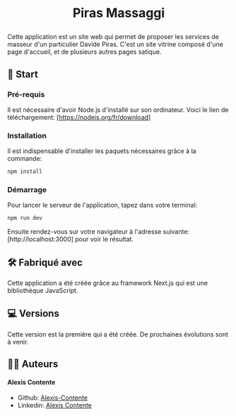 # <p align="center">Piras Massaggi</p>

Cette application est un site web qui permet de proposer les services de masseur d'un particulier Davide Piras.
C'est un site vitrine composé d'une page d'accueil, et de plusieurs autres pages satique.

## 🚦 Start

### Pré-requis

Il est nécessaire d'avoir Node.js d'installé sur son ordinateur.
Voici le lien de téléchargement: [https://nodejs.org/fr/download]

### Installation

Il est indispensable d'installer les paquets nécessaires grâce à la commande:

```bash
npm install
```

### Démarrage

Pour lancer le serveur de l'application, tapez dans votre terminal:

```bash
npm run dev
```

Ensuite rendez-vous sur votre navigateur à l'adresse suivante: [http://localhost:3000] pour voir le résultat.

## 🛠 Fabriqué avec

Cette application a été créée grâce au framework Next.js qui est une bibliothèque JavaScript.

## 💻 Versions

Cette version est la première qui a été créée. De prochaines évolutions sont à venir.

## 🤝🏻 Auteurs

#### Alexis Contente

- Github: [Alexis-Contente](https://github.com/Alexis-Contente)
- Linkedin: [Alexis Contente](https://www.linkedin.com/in/alexis-contente/)
